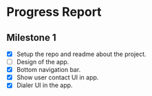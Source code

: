 # Progress Report

## Milestone 1

- [x] Setup the repo and readme about the project.
- [ ] Design of the app.
- [x] Bottom navigation bar.
- [x] Show user contact UI in app.
- [x] Dialer UI in the app.
